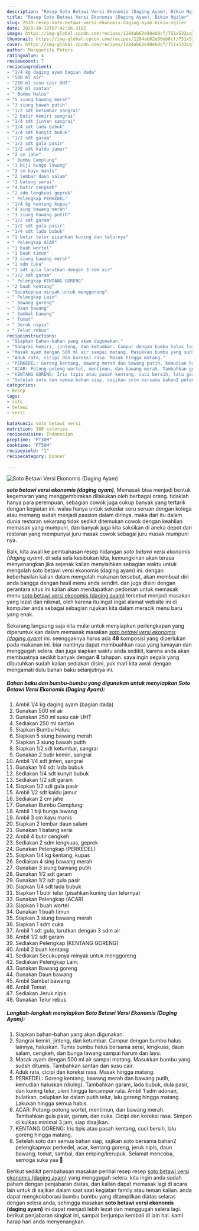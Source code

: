```yaml
---
description: "Resep Soto Betawi Versi Ekonomis (Daging Ayam), Bikin Ngiler"
title: "Resep Soto Betawi Versi Ekonomis (Daging Ayam), Bikin Ngiler"
slug: 2539-resep-soto-betawi-versi-ekonomis-daging-ayam-bikin-ngiler
date: 2020-10-18T07:42:16.318Z
image: https://img-global.cpcdn.com/recipes/1284ab62e90eb8cf/751x532cq70/soto-betawi-versi-ekonomis-daging-ayam-foto-resep-utama.jpg
thumbnail: https://img-global.cpcdn.com/recipes/1284ab62e90eb8cf/751x532cq70/soto-betawi-versi-ekonomis-daging-ayam-foto-resep-utama.jpg
cover: https://img-global.cpcdn.com/recipes/1284ab62e90eb8cf/751x532cq70/soto-betawi-versi-ekonomis-daging-ayam-foto-resep-utama.jpg
author: Marguerite Peters
ratingvalue: 4
reviewcount: 7
recipeingredient:
- "1/4 kg daging ayam bagian dada"
- "500 ml air"
- "250 ml susu cair UHT"
- "250 ml santan"
- " Bumbu Halus"
- "5 siung bawang merah"
- "3 siung bawah putih"
- "1/2 sdt ketumbar sangrai"
- "2 butir kemiri sangrai"
- "1/4 sdt jinten sangrai"
- "1/4 sdt lada bubuk"
- "1/4 sdt kunyit bubuk"
- "1/2 sdt garam"
- "1/2 sdt gula pasir"
- "1/2 sdt kaldu jamur"
- "2 cm jahe"
- " Bumbu Cemplung"
- "1 biji bunga lawang"
- "3 cm kayu manis"
- "2 lembar daun salam"
- "1 batang serai"
- "4 butir cengkeh"
- "2 sdm lengkuas geprek"
- " Pelengkap PERKEDEL"
- "1/4 kg kentang kupas"
- "4 sing bawang merah"
- "3 siung bawang putih"
- "1/2 sdt garam"
- "1/2 sdt gula pasir"
- "1/4 sdt lada bubuk"
- "1 butir telur pisahkan kuning dan telurnya"
- " Pelengkap ACAR"
- "1 buah wortel"
- "1 buah timun"
- "3 siung bawang merah"
- "1 sdm cuka"
- "1 sdt gula larutkan dengan 3 sdm air"
- "1/2 sdt garam"
- " Pelengkap KENTANG GORENG"
- "2 buah kentang"
- "Secukupnya minyak untuk menggoreng"
- " Pelengkap Lain"
- " Bawang goreng"
- " Daun bawang"
- " Sambal bawang"
- " Tomat"
- " Jeruk nipis"
- " Telur rebus"
recipeinstructions:
- "Siapkan bahan-bahan yang akan digunakan."
- "Sangrai kemiri, jinteng, dan ketumbar. Campur dengan bumbu halus lainnya, haluskan. Tumis bumbu halus bersama serai, lengkuas, daun salam, cengkeh, dan bunga lawang sampai harum dan layu."
- "Masak ayam dengan 500 ml air sampai matang. Masukkan bumbu yang sudsh ditumis. Tambahkan santan dan susu cair."
- "Aduk rata, cicipi dan koreksi rasa. Masak hingga matang."
- "PERKEDEL: Goreng kentang, bawang merah dan bawang putih, kemudian haluskan (diuleg). Tambahkan garam, lada bubuk, dula pasir, dan kuning telur, uleni hingga tercampur rata. Ambil 1 sdm adonan, bulatkan, celupkan ke dalam putih telur, lalu goreng hingga matang. Lakukan hingga semua habis."
- "ACAR: Potong-potong wortel, mentimun, dan bawang merah. Tambahkan gula pasir, garam, dan cuka. Cicipi dan koreksi rasa. Simpan di kulkas minimal 3 jam, siap disajikan."
- "KENTANG GORENG: Iris tipis atau pasah kentang, cuci bersih, lalu goreng hingga matang."
- "Setelah soto dan semua bahan siap, sajikan soto bersama bahan2 pelengkapnya: perkedel, acar, kentang goreng, jeruk nipis, daun bawang, tomat, sambal, dan emping/kerupuk. Selamat mencoba, semoga suka yaa 🥰"
categories:
- Resep
tags:
- soto
- betawi
- versi

katakunci: soto betawi versi 
nutrition: 168 calories
recipecuisine: Indonesian
preptime: "PT30M"
cooktime: "PT50M"
recipeyield: "1"
recipecategory: Dinner

---
```



![Soto Betawi Versi Ekonomis (Daging Ayam)](https://img-global.cpcdn.com/recipes/1284ab62e90eb8cf/751x532cq70/soto-betawi-versi-ekonomis-daging-ayam-foto-resep-utama.jpg)

<b><i>soto betawi versi ekonomis (daging ayam)</i></b>, Memasak bisa menjadi bentuk kegemaran yang menggembirakan dilakukan oleh berbagai orang. tidaklah hanya para perempuan, sebagian cowok juga cukup banyak yang tertarik dengan kegiatan ini. walau hanya untuk sekedar seru seruan dengan kolega atau memang sudah menjadi passion dalam dirinya. maka dari itu dalam dunia restoran sekarang tidak sedikit ditemukan cowok dengan keahlian memasak yang mumpuni, dan banyak juga kita saksikan di aneka depot dan restoran yang mempunyai juru masak cowok sebagai juru masak mumpuni nya.

Baik, kita awali ke pembahasan resep hidangan <i>soto betawi versi ekonomis (daging ayam)</i>. di sela sela kesibukan kita, kemungkinan akan terasa menyenangkan jika sejenak kalian menyisihkan sebagian waktu untuk mengolah soto betawi versi ekonomis (daging ayam) ini. dengan keberhasilan kalian dalam mengolah makanan tersebut, akan membuat diri anda bangga dengan hasil menu anda sendiri. dan juga disini dengan perantara situs ini kalian akan mendapatkan pedoman untuk memasak menu <u>soto betawi versi ekonomis (daging ayam)</u> tersebut menjadi masakan yang lezat dan nikmat, oleh karena itu ingat ingat alamat website ini di komputer anda sebagai sebagian rujukan kita dalam meracik menu baru yang enak.




Sekarang langsung saja kita mulai untuk menyiapkan perlengkapan yang diperuntuk kan dalam memasak masakan <u><i>soto betawi versi ekonomis (daging ayam)</i></u> ini. seenggaknya harus ada <b>48</b> komposisi yang diperlukan pada makanan ini. biar nantinya dapat membuahkan rasa yang lumayan dan menggugah selera. dan juga siapkan waktu anda sedikit, karena anda akan membuatnya sedikit banyak dengan <b>8</b> tahapan. saya ingin segala yang dibutuhkan sudah kalian sediakan disini, yuk mari kita awali dengan mengamati dulu bahan baku selanjutnya ini.

<!--inarticleads1-->

##### Bahan baku dan bumbu-bumbu yang digunakan untuk menyiapkan Soto Betawi Versi Ekonomis (Daging Ayam):

1. Ambil 1/4 kg daging ayam (bagian dada)
1. Gunakan 500 ml air
1. Gunakan 250 ml susu cair UHT
1. Sediakan 250 ml santan
1. Siapkan  Bumbu Halus:
1. Siapkan 5 siung bawang merah
1. Siapkan 3 siung bawah putih
1. Siapkan 1/2 sdt ketumbar, sangrai
1. Gunakan 2 butir kemiri, sangrai
1. Ambil 1/4 sdt jinten, sangrai
1. Gunakan 1/4 sdt lada bubuk
1. Sediakan 1/4 sdt kunyit bubuk
1. Sediakan 1/2 sdt garam
1. Siapkan 1/2 sdt gula pasir
1. Ambil 1/2 sdt kaldu jamur
1. Sediakan 2 cm jahe
1. Gunakan  Bumbu Cemplung:
1. Ambil 1 biji bunga lawang
1. Ambil 3 cm kayu manis
1. Siapkan 2 lembar daun salam
1. Gunakan 1 batang serai
1. Ambil 4 butir cengkeh
1. Sediakan 2 sdm lengkuas, geprek
1. Gunakan  Pelengkap (PERKEDEL)
1. Siapkan 1/4 kg kentang, kupas
1. Sediakan 4 sing bawang merah
1. Gunakan 3 siung bawang putih
1. Gunakan 1/2 sdt garam
1. Gunakan 1/2 sdt gula pasir
1. Siapkan 1/4 sdt lada bubuk
1. Siapkan 1 butir telur (pisahkan kuning dan telurnya)
1. Gunakan  Pelengkap (ACAR)
1. Siapkan 1 buah wortel
1. Gunakan 1 buah timun
1. Siapkan 3 siung bawang merah
1. Siapkan 1 sdm cuka
1. Ambil 1 sdt gula, larutkan dengan 3 sdm air
1. Ambil 1/2 sdt garam
1. Sediakan  Pelengkap (KENTANG GORENG)
1. Ambil 2 buah kentang
1. Sediakan Secukupnya minyak untuk menggoreng
1. Sediakan  Pelengkap Lain:
1. Gunakan  Bawang goreng
1. Gunakan  Daun bawang
1. Ambil  Sambal bawang
1. Ambil  Tomat
1. Sediakan  Jeruk nipis
1. Gunakan  Telur rebus




<!--inarticleads2-->

##### Langkah-langkah menyiapkan Soto Betawi Versi Ekonomis (Daging Ayam):

1. Siapkan bahan-bahan yang akan digunakan.
1. Sangrai kemiri, jinteng, dan ketumbar. Campur dengan bumbu halus lainnya, haluskan. Tumis bumbu halus bersama serai, lengkuas, daun salam, cengkeh, dan bunga lawang sampai harum dan layu.
1. Masak ayam dengan 500 ml air sampai matang. Masukkan bumbu yang sudsh ditumis. Tambahkan santan dan susu cair.
1. Aduk rata, cicipi dan koreksi rasa. Masak hingga matang.
1. PERKEDEL: Goreng kentang, bawang merah dan bawang putih, kemudian haluskan (diuleg). Tambahkan garam, lada bubuk, dula pasir, dan kuning telur, uleni hingga tercampur rata. Ambil 1 sdm adonan, bulatkan, celupkan ke dalam putih telur, lalu goreng hingga matang. Lakukan hingga semua habis.
1. ACAR: Potong-potong wortel, mentimun, dan bawang merah. Tambahkan gula pasir, garam, dan cuka. Cicipi dan koreksi rasa. Simpan di kulkas minimal 3 jam, siap disajikan.
1. KENTANG GORENG: Iris tipis atau pasah kentang, cuci bersih, lalu goreng hingga matang.
1. Setelah soto dan semua bahan siap, sajikan soto bersama bahan2 pelengkapnya: perkedel, acar, kentang goreng, jeruk nipis, daun bawang, tomat, sambal, dan emping/kerupuk. Selamat mencoba, semoga suka yaa 🥰




Berikut sedikit pembahasan masakan perihal resep resep <u>soto betawi versi ekonomis (daging ayam)</u> yang menggugah selera. kita ingin anda sudah paham dengan penjabaran diatas, dan kalian dapat memasak lagi di acara lain untuk di sajikan dalam saat saat kegiatan family atau teman kalian. anda dapat mengkolaborasi bumbu bumbu yang ditampilkan diatas selaras dengan selera anda, sehingga masakan <b>soto betawi versi ekonomis (daging ayam)</b> ini dapat menjadi lebih lezat dan menggugah selera lagi. berikut penjabaran singkat ini, sampai berjumpa kembali di lain hal. kami harap hari anda menyenangkan.
